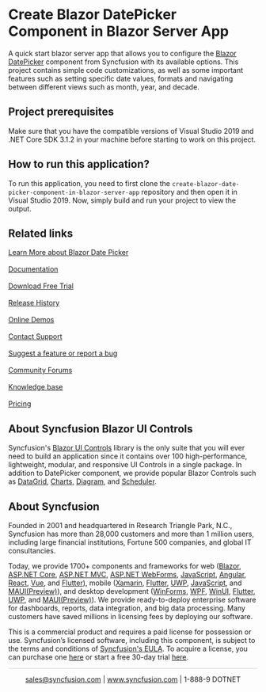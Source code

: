# Create Blazor DatePicker Component in Blazor Server App

A quick start blazor server app that allows you to configure the [Blazor DatePicker](https://www.syncfusion.com/blazor-components/blazor-datepicker) component from Syncfusion with its available options. This project contains simple code customizations, as well as some important features such as setting specific date values, formats and navigating between different views such as month, year, and decade.
 
## Project prerequisites

Make sure that you have the compatible versions of Visual Studio 2019 and .NET Core SDK 3.1.2 in your machine before starting to work on this project.

## How to run this application?

To run this application, you need to first clone the `create-blazor-date-picker-component-in-blazor-server-app` repository and then open it in Visual Studio 2019. Now, simply build and run your project to view the output.

## Related links
[Learn More about Blazor Date Picker](https://www.syncfusion.com/blazor-components/blazor-datepicker?utm_source=github&utm_medium=listing&utm_campaign=blazor-date-picker-github-samples)<br/><br/>
[Documentation](https://blazor.syncfusion.com/documentation/datepicker/getting-started?utm_source=github&utm_medium=listing&utm_campaign=blazor-date-picker-github-samples)<br/><br/>
[Download Free Trial](https://www.syncfusion.com/downloads/blazor-samples?utm_source=github&utm_medium=listing&utm_campaign=blazor-date-picker-github-samples)<br/><br/>
[Release History](https://blazor.syncfusion.com/documentation/release-notes/19.4.38?type=all?utm_source=github&utm_medium=listing&utm_campaign=blazor-date-picker-github-samples)<br/><br/>
[Online Demos](https://blazor.syncfusion.com/demos/datepicker/default-functionalities?theme=fluent?utm_source=github&utm_medium=listing&utm_campaign=blazor-date-picker-github-samples)<br/><br/>
[Contact Support](https://www.syncfusion.com/support/directtrac/incidents/newincident/?utm_source=github&utm_medium=listing&utm_campaign=blazor-date-picker-github-samples)<br/><br/>
[Suggest a feature or report a bug](https://www.syncfusion.com/feedback/blazor?utm_source=github&utm_medium=listing&utm_campaign=blazor-date-picker-github-samples)<br/><br/>
[Community Forums](https://www.syncfusion.com/forums?utm_source=github&utm_medium=listing&utm_campaign=blazor-date-picker-github-samples)<br/><br/>
[Knowledge base](https://www.syncfusion.com/kb?utm_source=github&utm_medium=listing&utm_campaign=blazor-date-picker-github-samples)<br/><br/>
[Pricing](https://www.syncfusion.com/sales/products/blazor?utm_source=github&utm_medium=listing&utm_campaign=blazor-date-picker-github-samples)

## About Syncfusion Blazor UI Controls
Syncfusion's [Blazor UI Controls](https://www.syncfusion.com/blazor-components?utm_source=github&utm_medium=listing&utm_campaign=blazor-date-picker-github-samples) library is the only suite that you will ever need to build an application since it contains over 100 high-performance, lightweight, modular, and responsive UI Controls in a single package. In addition to DatePicker component, we provide popular Blazor Controls such as [DataGrid](https://www.syncfusion.com/blazor-components/blazor-datagrid?utm_source=github&utm_medium=listing&utm_campaign=blazor-date-picker-github-samples), [Charts](https://www.syncfusion.com/blazor-components/blazor-charts?utm_source=github&utm_medium=listing&utm_campaign=blazor-date-picker-github-samples), [Diagram](https://www.syncfusion.com/blazor-components/blazor-diagram?utm_source=github&utm_medium=listing&utm_campaign=blazor-date-picker-github-samples), and [Scheduler](https://www.syncfusion.com/blazor-components/blazor-scheduler?utm_source=github&utm_medium=listing&utm_campaign=blazor-date-picker-github-samples).

## About Syncfusion
Founded in 2001 and headquartered in Research Triangle Park, N.C., Syncfusion has more than 28,000 customers and more than 1 million users, including large financial institutions, Fortune 500 companies, and global IT consultancies.

Today, we provide 1700+ components and frameworks for web ([Blazor](https://www.syncfusion.com/blazor-components?utm_source=github&utm_medium=listing&utm_campaign=blazor-date-picker-github-samples), [ASP.NET Core](https://www.syncfusion.com/aspnet-core-ui-controls?utm_source=github&utm_medium=listing&utm_campaign=blazor-date-picker-github-samples), [ASP.NET MVC](https://www.syncfusion.com/aspnet-mvc-ui-controls?utm_source=github&utm_medium=listing&utm_campaign=blazor-date-picker-github-samples), [ASP.NET WebForms](https://www.syncfusion.com/jquery/aspnet-webforms-ui-controls?utm_source=github&utm_medium=listing&utm_campaign=blazor-date-picker-github-samples), [JavaScript](https://www.syncfusion.com/javascript-ui-controls?utm_source=github&utm_medium=listing&utm_campaign=blazor-date-picker-github-samples), [Angular](https://www.syncfusion.com/angular-ui-components?utm_source=github&utm_medium=listing&utm_campaign=blazor-date-picker-github-samples), [React](https://www.syncfusion.com/react-ui-components?utm_source=github&utm_medium=listing&utm_campaign=blazor-date-picker-github-samples), [Vue](https://www.syncfusion.com/vue-ui-components?utm_source=github&utm_medium=listing&utm_campaign=blazor-date-picker-github-samples), and [Flutter](https://www.syncfusion.com/flutter-widgets?utm_source=github&utm_medium=listing&utm_campaign=blazor-date-picker-github-samples)), mobile ([Xamarin](https://www.syncfusion.com/xamarin-ui-controls?utm_source=github&utm_medium=listing&utm_campaign=blazor-date-picker-github-samples), [Flutter](https://www.syncfusion.com/flutter-widgets?utm_source=github&utm_medium=listing&utm_campaign=blazor-date-picker-github-samples), [UWP](https://www.syncfusion.com/uwp-ui-controls?utm_source=github&utm_medium=listing&utm_campaign=blazor-date-picker-github-samples), [JavaScript](https://www.syncfusion.com/javascript-ui-controls?utm_source=github&utm_medium=listing&utm_campaign=blazor-date-picker-github-samples), and [MAUI(Preview)](https://www.syncfusion.com/maui-controls?utm_source=github&utm_medium=listing&utm_campaign=blazor-date-picker-github-samples)), and desktop development ([WinForms](https://www.syncfusion.com/blazor-ui-controls?utm_source=github&utm_medium=listing&utm_campaign=blazor-date-picker-github-samples), [WPF](https://www.syncfusion.com/wpf-ui-controls?utm_source=github&utm_medium=listing&utm_campaign=blazor-date-picker-github-samples), [WinUI](https://www.syncfusion.com/winui-controls?utm_source=github&utm_medium=listing&utm_campaign=blazor-date-picker-github-samples), [Flutter](https://www.syncfusion.com/flutter-widgets?utm_source=github&utm_medium=listing&utm_campaign=blazor-date-picker-github-samples), [UWP](https://www.syncfusion.com/uwp-ui-controls?utm_source=github&utm_medium=listing&utm_campaign=blazor-date-picker-github-samples), and [MAUI(Preview)](https://www.syncfusion.com/maui-controls?utm_source=github&utm_medium=listing&utm_campaign=blazor-date-picker-github-samples)). We provide ready-to-deploy enterprise software for dashboards, reports, data integration, and big data processing. Many customers have saved millions in licensing fees by deploying our software.

This is a commercial product and requires a paid license for possession or use. Syncfusion’s licensed software, including this component, is subject to the terms and conditions of [Syncfusion's EULA](https://www.syncfusion.com/eula/es/?utm_source=github&utm_medium=listing&utm_campaign=blazor-date-picker-github-samples). To acquire a license, you can purchase one [here]( https://www.syncfusion.com/sales/products/blazor?utm_source=github&utm_medium=listing&utm_campaign=blazor-date-picker-github-samples) or start a free 30-day trial [here](https://www.syncfusion.com/account/manage-trials/start-trials?utm_source=github&utm_medium=listing&utm_campaign=blazor-date-picker-github-samples).

<hr style="height:0.3px;border:none;color:lightgrey;background-color:lightgrey;" />

<p align="center">
  <a href="mailto:sales@syncfusion.com?Subject=Syncfusion Blazor DatePicker- Github" target="_top">sales@syncfusion.com</a> | <a href="https://www.syncfusion.com?utm_source=github&utm_medium=listing&utm_campaign=blazor-date-picker-github-samples">www.syncfusion.com</a> | 1-888-9 DOTNET <br>
</p>